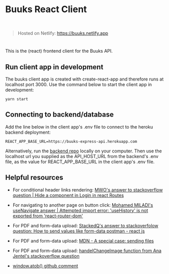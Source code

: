 # Buuks React Client
<br/>

> Hosted on Netlify: https://buuks.netlify.app

#
This is the (react) frontend client for the Buuks API.

## Run client app in development
The buuks client app is created with create-react-app and therefore runs at localhost port 3000. Use the command below to start the client app in development:
````
yarn start
````

## Connecting to backend/database
Add the line below in the client app's .env file to connect to the heroku backend deployment:
````
REACT_APP_BASE_URL=https://buuks-express-api.herokuapp.com
````

Alternatively, run the [backend repo](https://github.com/Ifycode-tasks-for-later/buuks-api) locally on your computer. Then use the localhost url you supplied as the API_HOST_URL from the backend's .env file, as the value for REACT_APP_BASE_URL in the client app's .env file.

## Helpful resources 
- For conditional header links rendering: [MWO's answer to stackoverflow question | Hide a component in Login in react Routes](https://stackoverflow.com/a/71158389/15012852)

- For navigating to another page on button click: [Mohamed MILADI's useNavigate answer | Attempted import error: 'useHistory' is not exported from 'react-router-dom'](https://stackoverflow.com/a/66971821/15012852)

- For PDF and form-data upload: [StackedQ's answer to stackoverfolow question: How to send values like form-data postman - react js](https://stackoverflow.com/a/53209439/15012852)

- For PDF and form-data upload: [MDN - A special case: sending files](https://developer.mozilla.org/en-US/docs/Learn/Forms/Sending_and_retrieving_form_data#a_special_case_sending_files)

- For PDF and form-data upload: [handelChangeImage function from Ana Jentel's stackoverflow question](https://stackoverflow.com/q/48834530/15012852)

- [window.atob() github comment](https://github.com/microsoft/TypeScript/issues/45566#issuecomment-905059122)
